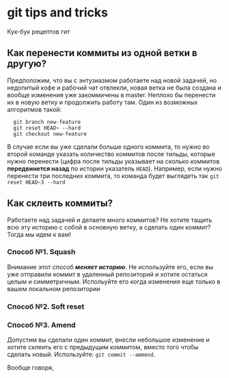 # git tips and tricks
Кук-бук рецептов гит
## Как перенести коммиты из одной ветки в другую?
Предположим, что вы с энтузиазмом работаете над новой задачей, но недопитый кофе и рабочий чат отвлекли, новая ветка не была создана и вообще изменения уже закоммичены в master. Неплохо бы перенести их в новую ветку и продолжить работу там. Один из возможных алгоритмов такой:
```
  git branch new-feature
  git reset HEAD~ --hard
  git checkout new-feature
```
В случае если вы уже сделали больше одного коммита, то нужно во второй команде указать количество коммитов после тильды, которые нужно перенести (цифра после тильды указывает на сколько коммитов **передвинется назад** по истории указатель `HEAD`). Например, если нужно перенести три последних коммита, то команда будет выглядеть так `git reset HEAD~3 --hard`
## Как склеить коммиты?
Работаете над задачей и делаете много коммитов? Не хотите тащить всю эту историю с собой в основную ветку, а сделать один коммит? Тогда мы идем к вам!
### Способ №1. Squash
Внимание этот способ ***меняет историю***. Не используйте его, если вы уже отправили коммит в удаленный репозиторий и хотите остаться целым и симметричным. Испольуйте его когда изменения еще только в вашем локальном репозитории
### Способ №2. Soft reset
### Способ №3. Amend
Допустим вы сделали один коммит, внесли небольшое изменение и хотите склеить его с предыдущим коммитом, вместо того чтобы сделать новый. Используйте:
```git commit --ammend```. 

Вообще говоря, 
